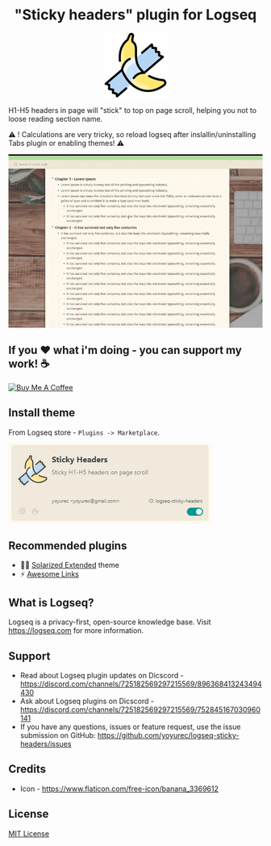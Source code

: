 <h1 align="center">"Sticky headers" plugin for Logseq</h1>
<p align="center">
    <a href="https://github.com/yoyurec/logseq-sticky-headers">
        <img src="icon.png" alt="logo" width="128" height="128" />
    </a>
</p>

H1-H5 headers in page will "stick" to top on page scroll, helping you not to loose reading section name.

⚠ ! Calculations are very tricky, so reload logseq after inslallin/uninstalling Tabs plugin or enabling themes! ⚠

![Sticky headers](screenshots/sticky-headers.gif)


## If you ❤ what i'm doing - you can support my work! ☕
<a href="https://www.buymeacoffee.com/yoyurec" target="_blank"><img src="https://cdn.buymeacoffee.com/buttons/v2/default-yellow.png" alt="Buy Me A Coffee" style="height: 50px !important;width: 178px !important;" ></a>

## Install theme
From Logseq store - `Plugins -> Marketplace`.

![](./screenshots/market.png)


## Recommended plugins
* 🐱‍👤 [Solarized Extended](https://github.com/yoyurec/logseq-solarized-extended-theme) theme
* ⚡ [Awesome Links](https://github.com/yoyurec/logseq-awesome-links)

## What is Logseq?
Logseq is a privacy-first, open-source knowledge base. Visit https://logseq.com for more information.

## Support
* Read about Logseq plugin updates on Dicscord - https://discord.com/channels/725182569297215569/896368413243494430
* Ask about Logseq plugins on Dicscord - https://discord.com/channels/725182569297215569/752845167030960141
* If you have any questions, issues or feature request, use the issue submission on GitHub: https://github.com/yoyurec/logseq-sticky-headers/issues

## Credits
* Icon - https://www.flaticon.com/free-icon/banana_3369612

## License
[MIT License](./LICENSE)
